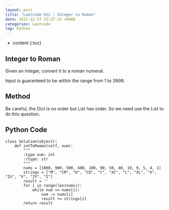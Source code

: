 ```yaml
---
layout: post
title: "Leetcode 012 | Integer to Roman"
date: 2017-12-27 23:27:33 +0900
categories: Leetcode
tag: Python
---
```


* content
{:toc}






Integer to Roman
---------

Given an integer, convert it to a roman numeral.

Input is guaranteed to be within the range from 1 to 3999.


Method
--------
Be careful, the Dict is no order but List has order. So we need use the List to do this question.



Python Code
--------------


```
class Solution(object):
    def intToRoman(self, num):
        """
        :type num: int
        :rtype: str
        """
        nums = [1000, 900, 500, 400, 100, 90, 50, 40, 10, 9, 5, 4, 1]
        strings = ["M", "CM", "D", "CD", "C", "XC", "L", "XL", "X", "IX", "V", "IV", "I"]
        result = ''
        for i in range(len(nums)):
            while num >= nums[i]:
                num -= nums[i]
                result += strings[i]
        return result
```